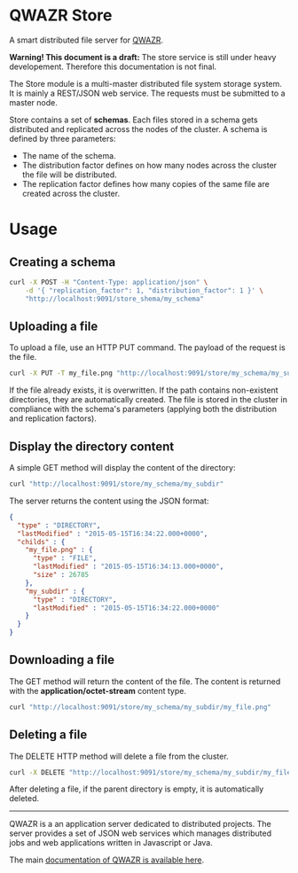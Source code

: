 QWAZR Store
===========

A smart distributed file server for [QWAZR](https://www.qwazr.com).


**Warning! This document is a draft:**
The store service is still under heavy developement.
Therefore this documentation is not final.

The Store module is a multi-master distributed file system storage system. It is mainly a REST/JSON web service. The requests must be submitted to a master node.

Store contains a set of **schemas**. Each files stored in a schema gets distributed and replicated across the nodes of the cluster. A schema is defined by three parameters:

- The name of the schema.
- The distribution factor defines on how many nodes across the cluster the file will be distributed.
- The replication factor defines how many copies of the same file are created across the cluster.

# Usage

## Creating a schema

```bash
curl -X POST -H "Content-Type: application/json" \
    -d '{ "replication_factor": 1, "distribution_factor": 1 }' \
    "http://localhost:9091/store_shema/my_schema"
```

## Uploading a file

To upload a file, use an HTTP PUT command. The payload of the request is the file.

```bash
curl -X PUT -T my_file.png "http://localhost:9091/store/my_schema/my_subdir/my_file.png"
```

If the file already exists, it is overwritten.
If the path contains non-existent directories, they are automatically created.
The file is stored in the cluster in compliance with the schema's parameters (applying both the distribution and replication factors).

## Display the directory content

A simple GET method will display the content of the directory:

```bash
curl "http://localhost:9091/store/my_schema/my_subdir"
```

The server returns the content using the JSON format:

```json
{
  "type" : "DIRECTORY",
  "lastModified" : "2015-05-15T16:34:22.000+0000",
  "childs" : {
    "my_file.png" : {
      "type" : "FILE",
      "lastModified" : "2015-05-15T16:34:13.000+0000",
      "size" : 26785
    },
    "my_subdir" : {
      "type" : "DIRECTORY",
      "lastModified" : "2015-05-15T16:34:22.000+0000"
    }
  }
}
```

## Downloading a file

The GET method will return the content of the file.
The content is returned with the **application/octet-stream** content type.

```bash
curl "http://localhost:9091/store/my_schema/my_subdir/my_file.png"
```

## Deleting a file

The DELETE HTTP method will delete a file from the cluster.

```bash
curl -X DELETE "http://localhost:9091/store/my_schema/my_subdir/my_file.png"
```

After deleting a file, if the parent directory is empty, it is automatically deleted.



- - -

QWAZR is a an application server dedicated to distributed projects.
The server provides a set of JSON web services which manages distributed jobs and
web applications written in Javascript or Java.

The main [documentation of QWAZR is available here](https://github.com/qwazr/QWAZR/wiki).
